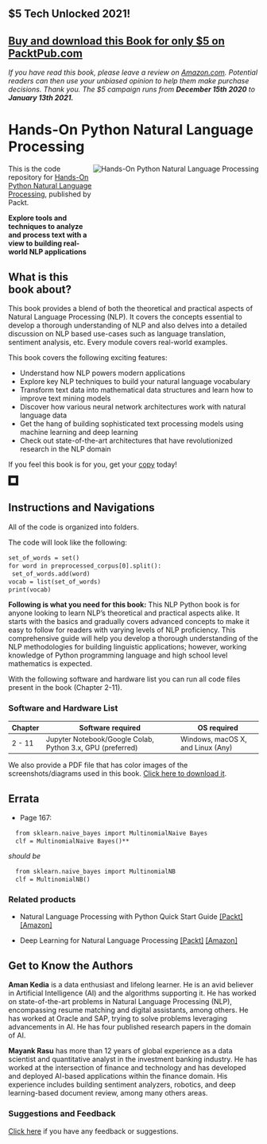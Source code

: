 ## $5 Tech Unlocked 2021!
[Buy and download this Book for only $5 on PacktPub.com](https://www.packtpub.com/product/hands-on-python-natural-language-processing/9781838989590)
-----
*If you have read this book, please leave a review on [Amazon.com](https://www.amazon.com/gp/product/1838989595).     Potential readers can then use your unbiased opinion to help them make purchase decisions. Thank you. The $5 campaign         runs from __December 15th 2020__ to __January 13th 2021.__*

# Hands-On Python Natural Language Processing

<a href="https://www.packtpub.com/data/hands-on-python-natural-language-processing?utm_source=github&utm_medium=repository&utm_campaign=9781838989590"><img src="https://www.packtpub.com/media/catalog/product/cache/bf3310292d6e1b4ca15aeea773aca35e/9/7/9781838989590-original_77.png" alt="Hands-On Python Natural Language Processing" height="256px" align="right"></a>

This is the code repository for [Hands-On Python Natural Language Processing](https://www.packtpub.com/data/hands-on-python-natural-language-processing?utm_source=github&utm_medium=repository&utm_campaign=9781838989590), published by Packt.

**Explore tools and techniques to analyze and process text with a view to building real-world NLP applications**

## What is this book about?
This book provides a blend of both the theoretical and practical aspects of Natural Language Processing (NLP). It covers the concepts essential to develop a thorough understanding of NLP and also delves into a detailed discussion on NLP based use-cases such as language translation, sentiment analysis, etc. Every module covers real-world examples.

This book covers the following exciting features: 
* Understand how NLP powers modern applications
* Explore key NLP techniques to build your natural language vocabulary
* Transform text data into mathematical data structures and learn how to improve text mining models
* Discover how various neural network architectures work with natural language data
* Get the hang of building sophisticated text processing models using machine learning and deep learning
* Check out state-of-the-art architectures that have revolutionized research in the NLP domain

If you feel this book is for you, get your [copy](https://www.amazon.com/dp/1838989595) today!

<a href="https://www.packtpub.com/?utm_source=github&utm_medium=banner&utm_campaign=GitHubBanner"><img src="https://raw.githubusercontent.com/PacktPublishing/GitHub/master/GitHub.png" alt="https://www.packtpub.com/" border="5" /></a>

## Instructions and Navigations
All of the code is organized into folders.

The code will look like the following:
```
set_of_words = set()
for word in preprocessed_corpus[0].split():
 set_of_words.add(word)
vocab = list(set_of_words)
print(vocab)

```

**Following is what you need for this book:**
This NLP Python book is for anyone looking to learn NLP’s theoretical and practical aspects alike. It starts with the basics and gradually covers advanced concepts to make it easy to follow for readers with varying levels of NLP proficiency. This comprehensive guide will help you develop a thorough understanding of the NLP methodologies for building linguistic applications; however, working knowledge of Python programming language and high school level mathematics is expected.

With the following software and hardware list you can run all code files present in the book (Chapter 2-11).

### Software and Hardware List

| Chapter  | Software required                                                                    | OS required                        |
| -------- | -------------------------------------------------------------------------------------| -----------------------------------|
| 2 - 11   |   Jupyter Notebook/Google Colab, Python 3.x, GPU (preferred)                         | Windows, macOS X, and Linux (Any)  |

We also provide a PDF file that has color images of the screenshots/diagrams used in this book. [Click here to download it](https://static.packt-cdn.com/downloads/9781838989590_ColorImages.pdf).

## Errata

* Page 167:  
```
  from sklearn.naive_bayes import MultinomialNaive Bayes
  clf = MultinomialNaive Bayes()** 
```
   _should be_ 
  
```
  from sklearn.naive_bayes import MultinomialNB
  clf = MultinomialNB()
```


### Related products <Other books you may enjoy>
* Natural Language Processing with Python Quick Start Guide [[Packt]](https://www.packtpub.com/in/big-data-and-business-intelligence/natural-language-processing-python-quick-start-guide?utm_source=github&utm_medium=repository&utm_campaign=9781789130386) [[Amazon]](https://www.amazon.com/Natural-Language-Processing-Python-Quick/dp/1789130387)

* Deep Learning for Natural Language Processing [[Packt]](https://www.packtpub.com/in/big-data-and-business-intelligence/deep-learning-natural-language-processing?utm_source=github&utm_medium=repository&utm_campaign=9781838550295) [[Amazon]](https://www.amazon.com/Deep-Learning-Natural-Language-Processing-ebook/dp/B07MZ3Q921)

## Get to Know the Authors
**Aman Kedia** 
is a data enthusiast and lifelong learner. He is an avid believer in Artificial Intelligence (AI) and the algorithms supporting it. He has worked on state-of-the-art problems in Natural Language Processing (NLP), encompassing resume matching and digital assistants, among others. He has worked at Oracle and SAP, trying to solve problems leveraging advancements in AI. He has four published research papers in the domain of AI.

**Mayank Rasu**
has more than 12 years of global experience as a data scientist and quantitative analyst in the investment banking industry. He has worked at the intersection of finance and technology and has developed and deployed AI-based applications within the finance domain. His experience includes building sentiment analyzers, robotics, and deep learning-based document review, among many others areas.

### Suggestions and Feedback
[Click here](https://docs.google.com/forms/d/e/1FAIpQLSdy7dATC6QmEL81FIUuymZ0Wy9vH1jHkvpY57OiMeKGqib_Ow/viewform) if you have any feedback or suggestions.
